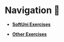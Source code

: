 # Navigation 🧭

- <strong><a href="https://github.com/viktorgkw/Exercises/tree/main/SoftUni">SoftUni Exercises</a></strong>

- <strong><a href="https://github.com/viktorgkw/Exercises/tree/main/Other">Other Exercises</a></strong>
